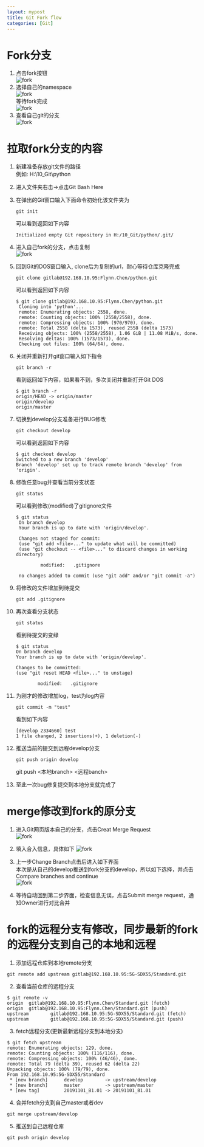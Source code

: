 ```yaml
---
layout: mypost
title: Git Fork flow
categories: [Git]
---
```


# Fork分支
1. 点击fork按钮  
![fork](https://github.com/aoeivu/aoeivu.github.io/blob/master/posts/2019/12/03/1.jpg?raw=true)
2. 选择自己的namespace  
![fork](https://github.com/aoeivu/aoeivu.github.io/blob/master/posts/2019/12/03/2.jpg?raw=true)  
等待fork完成  
![fork](https://github.com/aoeivu/aoeivu.github.io/blob/master/posts/2019/12/03/3.jpg?raw=true)  
3. 查看自己git的分支  
![fork](https://github.com/aoeivu/aoeivu.github.io/blob/master/posts/2019/12/03/4.jpg?raw=true)

# 拉取fork分支的内容
1. 新建准备存放git文件的路径  
例如: H:\10_Git\python
2. 进入文件夹右击->点击Git Bash Here 
3. 在弹出的Git窗口输入下面命令初始化该文件夹为

    ```
    git init
    ```

    可以看到返回如下内容  
    
    ```
    Initialized empty Git repository in H:/10_Git/python/.git/
    ```
4. 进入自己fork的分支，点击复制  
   ![fork](https://github.com/aoeivu/aoeivu.github.io/blob/master/posts/2019/12/03/5.jpg?raw=true)
5. 回到Git的DOS窗口输入, clone后为复制的url，耐心等待仓库克隆完成  
   
   ```
   git clone gitlab@192.168.10.95:Flynn.Chen/python.git
   ```
   
   可以看到返回如下内容  

   ```
   $ git clone gitlab@192.168.10.95:Flynn.Chen/python.git
    Cloning into 'python'...
    remote: Enumerating objects: 2558, done.
    remote: Counting objects: 100% (2558/2558), done.
    remote: Compressing objects: 100% (970/970), done.
    remote: Total 2558 (delta 1573), reused 2558 (delta 1573)
    Receiving objects: 100% (2558/2558), 1.06 GiB | 11.08 MiB/s, done.
    Resolving deltas: 100% (1573/1573), done.
    Checking out files: 100% (64/64), done.
   ```

6. 关闭并重新打开git窗口输入如下指令  
    
    ```
    git branch -r
    ```

    看到返回如下内容，如果看不到，多次关闭并重新打开Git DOS  

    ```
    $ git branch -r
    origin/HEAD -> origin/master
    origin/develop
    origin/master
    ```
7. 切换到develop分支准备进行BUG修改  
    
    ```
    git checkout develop  
    ```

    可以看到返回如下内容  

    ```
    $ git checkout develop
    Switched to a new branch 'develop'
    Branch 'develop' set up to track remote branch 'develop' from 'origin'.
    ```
8. 修改任意bug并查看当前分支状态  
   
   ```
   git status
   ```

   可以看到修改(modified)了gitignore文件  

   ```
   $ git status
    On branch develop
    Your branch is up to date with 'origin/develop'.

    Changes not staged for commit:
    (use "git add <file>..." to update what will be committed)
    (use "git checkout -- <file>..." to discard changes in working directory)

            modified:   .gitignore

    no changes added to commit (use "git add" and/or "git commit -a")

   ```
9. 将修改的文件增加到待提交
    
    ```
    git add .gitignore
    ```

10. 再次查看分支状态
    
    ```
    git status
    ```

    看到待提交的变绿

    ```
    $ git status
    On branch develop
    Your branch is up to date with 'origin/develop'.

    Changes to be committed:
    (use "git reset HEAD <file>..." to unstage)

            modified:   .gitignore
    ```
11. 为刚才的修改增加log，test为log内容
    ```
    git commit -m "test"
    ```

    看到如下内容

    ```
    [develop 2334660] test
    1 file changed, 2 insertions(+), 1 deletion(-)
    ```
12. 推送当前的提交到远程develop分支
    
    ```
    git push origin develop
    ```

    git push <本地branch> <远程banch>

13. 至此一次bug修复提交到本地分支就完成了

# merge修改到fork的原分支
1. 进入Git网页版本自己的分支，点击Creat Merge Request  
    ![fork](https://github.com/aoeivu/aoeivu.github.io/blob/master/posts/2019/12/03/6.jpg?raw=true)

2. 填入合入信息，具体如下
    ![fork](https://github.com/aoeivu/aoeivu.github.io/blob/master/posts/2019/12/03/7.jpg?raw=true)

3. 上一步Change Branch点击后进入如下界面  
    本次是从自己的develop推送到fork分支的develop，所以如下选择，并点击Compare branches and continue  
    ![fork](https://github.com/aoeivu/aoeivu.github.io/blob/master/posts/2019/12/03/8.jpg?raw=true)
4. 等待自动回到第二步界面，检查信息无误，点击Submit merge request，通知Owner进行对比合并

# fork的远程分支有修改，同步最新的fork的远程分支到自己的本地和远程
1.  添加远程仓库到本地remote分支
```
git remote add upstream gitlab@192.168.10.95:5G-SDX55/Standard.git
```
2. 查看当前仓库的远程分支
```
$ git remote -v
origin  gitlab@192.168.10.95:Flynn.Chen/Standard.git (fetch)
origin  gitlab@192.168.10.95:Flynn.Chen/Standard.git (push)
upstream        gitlab@192.168.10.95:5G-SDX55/Standard.git (fetch)
upstream        gitlab@192.168.10.95:5G-SDX55/Standard.git (push)
```
3. fetch远程分支(更新最新远程分支到本地分支)
```
$ git fetch upstream
remote: Enumerating objects: 129, done.
remote: Counting objects: 100% (116/116), done.
remote: Compressing objects: 100% (46/46), done.
remote: Total 79 (delta 39), reused 62 (delta 22)
Unpacking objects: 100% (79/79), done.
From 192.168.10.95:5G-SDX55/Standard
 * [new branch]      develop        -> upstream/develop
 * [new branch]      master         -> upstream/master
 * [new tag]         20191101_B1.01 -> 20191101_B1.01
```
4. 合并fetch分支到自己master或者dev
```
git merge upstream/develop
```
5. 推送到自己远程仓库
```
git push origin develop
```
